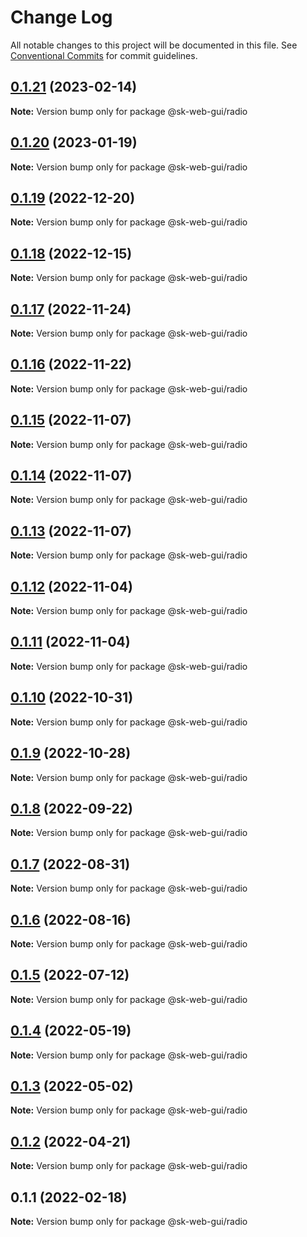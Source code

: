 # Change Log

All notable changes to this project will be documented in this file.
See [Conventional Commits](https://conventionalcommits.org) for commit guidelines.

## [0.1.21](https://github.com/Sundsvallskommun/web-shared-components/compare/@sk-web-gui/radio@0.1.20...@sk-web-gui/radio@0.1.21) (2023-02-14)

**Note:** Version bump only for package @sk-web-gui/radio

## [0.1.20](https://github.com/Sundsvallskommun/web-shared-components/compare/@sk-web-gui/radio@0.1.19...@sk-web-gui/radio@0.1.20) (2023-01-19)

**Note:** Version bump only for package @sk-web-gui/radio

## [0.1.19](https://github.com/Sundsvallskommun/web-shared-components/compare/@sk-web-gui/radio@0.1.18...@sk-web-gui/radio@0.1.19) (2022-12-20)

**Note:** Version bump only for package @sk-web-gui/radio

## [0.1.18](https://github.com/Sundsvallskommun/web-shared-components/compare/@sk-web-gui/radio@0.1.17...@sk-web-gui/radio@0.1.18) (2022-12-15)

**Note:** Version bump only for package @sk-web-gui/radio

## [0.1.17](https://github.com/Sundsvallskommun/web-shared-components/compare/@sk-web-gui/radio@0.1.16...@sk-web-gui/radio@0.1.17) (2022-11-24)

**Note:** Version bump only for package @sk-web-gui/radio

## [0.1.16](https://github.com/Sundsvallskommun/web-shared-components/compare/@sk-web-gui/radio@0.1.15...@sk-web-gui/radio@0.1.16) (2022-11-22)

**Note:** Version bump only for package @sk-web-gui/radio

## [0.1.15](https://github.com/Sundsvallskommun/web-shared-components/compare/@sk-web-gui/radio@0.1.14...@sk-web-gui/radio@0.1.15) (2022-11-07)

**Note:** Version bump only for package @sk-web-gui/radio

## [0.1.14](https://github.com/Sundsvallskommun/web-shared-components/compare/@sk-web-gui/radio@0.1.13...@sk-web-gui/radio@0.1.14) (2022-11-07)

**Note:** Version bump only for package @sk-web-gui/radio

## [0.1.13](https://github.com/Sundsvallskommun/web-shared-components/compare/@sk-web-gui/radio@0.1.12...@sk-web-gui/radio@0.1.13) (2022-11-07)

**Note:** Version bump only for package @sk-web-gui/radio

## [0.1.12](https://github.com/Sundsvallskommun/web-shared-components/compare/@sk-web-gui/radio@0.1.11...@sk-web-gui/radio@0.1.12) (2022-11-04)

**Note:** Version bump only for package @sk-web-gui/radio

## [0.1.11](https://github.com/Sundsvallskommun/web-shared-components/compare/@sk-web-gui/radio@0.1.10...@sk-web-gui/radio@0.1.11) (2022-11-04)

**Note:** Version bump only for package @sk-web-gui/radio

## [0.1.10](https://github.com/Sundsvallskommun/web-shared-components/compare/@sk-web-gui/radio@0.1.8...@sk-web-gui/radio@0.1.10) (2022-10-31)

**Note:** Version bump only for package @sk-web-gui/radio

## [0.1.9](https://github.com/Sundsvallskommun/web-shared-components/compare/@sk-web-gui/radio@0.1.8...@sk-web-gui/radio@0.1.9) (2022-10-28)

**Note:** Version bump only for package @sk-web-gui/radio

## [0.1.8](https://github.com/Sundsvallskommun/web-shared-components/compare/@sk-web-gui/radio@0.1.7...@sk-web-gui/radio@0.1.8) (2022-09-22)

**Note:** Version bump only for package @sk-web-gui/radio

## [0.1.7](https://github.com/Sundsvallskommun/web-shared-components/compare/@sk-web-gui/radio@0.1.6...@sk-web-gui/radio@0.1.7) (2022-08-31)

**Note:** Version bump only for package @sk-web-gui/radio

## [0.1.6](https://github.com/Sundsvallskommun/web-shared-components/compare/@sk-web-gui/radio@0.1.5...@sk-web-gui/radio@0.1.6) (2022-08-16)

**Note:** Version bump only for package @sk-web-gui/radio

## [0.1.5](https://github.com/Sundsvallskommun/web-shared-components/compare/@sk-web-gui/radio@0.1.4...@sk-web-gui/radio@0.1.5) (2022-07-12)

**Note:** Version bump only for package @sk-web-gui/radio

## [0.1.4](https://github.com/Sundsvallskommun/web-shared-components/compare/@sk-web-gui/radio@0.1.3...@sk-web-gui/radio@0.1.4) (2022-05-19)

**Note:** Version bump only for package @sk-web-gui/radio

## [0.1.3](https://github.com/Sundsvallskommun/web-shared-components/compare/@sk-web-gui/radio@0.1.2...@sk-web-gui/radio@0.1.3) (2022-05-02)

**Note:** Version bump only for package @sk-web-gui/radio

## [0.1.2](https://github.com/Sundsvallskommun/web-shared-components/compare/@sk-web-gui/radio@0.1.1...@sk-web-gui/radio@0.1.2) (2022-04-21)

**Note:** Version bump only for package @sk-web-gui/radio

## 0.1.1 (2022-02-18)

**Note:** Version bump only for package @sk-web-gui/radio
